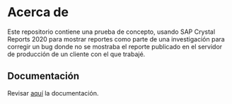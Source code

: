 # Acerca de

Este repositorio contiene una prueba de concepto, usando SAP Crystal Reports 2020 para mostrar reportes como parte de una investigación para corregir un bug donde no se mostraba el reporte publicado en el servidor de producción de un cliente con el que trabajé.

## Documentación

Revisar [aquí](/docs/README.md) la documentación.
